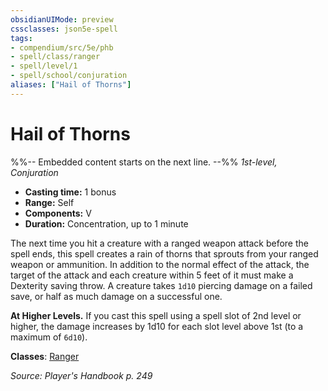 ```yaml
---
obsidianUIMode: preview
cssclasses: json5e-spell
tags:
- compendium/src/5e/phb
- spell/class/ranger
- spell/level/1
- spell/school/conjuration
aliases: ["Hail of Thorns"]
---
```

# Hail of Thorns
%%-- Embedded content starts on the next line. --%%
*1st-level, Conjuration*  

- **Casting time:** 1 bonus
- **Range:** Self
- **Components:** V
- **Duration:** Concentration, up to 1 minute

The next time you hit a creature with a ranged weapon attack before the spell ends, this spell creates a rain of thorns that sprouts from your ranged weapon or ammunition. In addition to the normal effect of the attack, the target of the attack and each creature within 5 feet of it must make a Dexterity saving throw. A creature takes `1d10` piercing damage on a failed save, or half as much damage on a successful one.

**At Higher Levels.** If you cast this spell using a spell slot of 2nd level or higher, the damage increases by 1d10 for each slot level above 1st (to a maximum of `6d10`).

**Classes**: [Ranger](compendium/classes/ranger.md)

*Source: Player's Handbook p. 249*